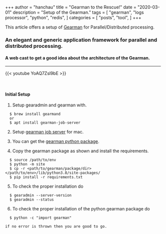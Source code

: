 +++
author = "hanchau"
title = "Gearman to the Rescue!"
date = "2020-03-01"
description = "Setup of the Gearman."
tags = [
    "gearman",
    "logs processor",
    "python",
    "redis",
]
categories = [
    "posts",
    "tool",
]
+++

This article offers a setup of [Gearman](https://github.com/hanchau/gearman_to_the_rescue) for Parallel/Distributed processing.
<!--more-->

### An elegant and generic application framework for parallel and distributed processing.

#### A web cast to get a good idea about the architecture of the Gearman.
---

{{< youtube YoAQ7Zsl9bE >}}

<br>


#### Initial Setup

1. Setup gearadmin and gearman with.
```
  $ brew install gearmand
  or
  $ apt install gearman-job-server
```
2. Setup [gearman job server](https://www.richardsumilang.com/server/gearman/install-gearman-on-os-x/) for mac.


3. You can get the [gearman python package](https://github.com/hanchau/gearman_to_the_rescue/tree/feature/arch/dependencies/gearman).

4. Copy the gearman package as shown and install the requirements.
```
  $ source /path/to/env
  $ python -m site
  $ cp -r <path/to/gearman/package/dir> </path/to/env>/lib/python3.8/site-packages/
  $ pip install -r requirements.txt
```

5. To check the proper installation do

```
  $ gearadmin --server-version
  $ gearadmin --status
```

6. To check the proper installation of the python gearman package do
```
  $ python -c "import gearman"
```
`if no error is thrown then you are good to go.`
